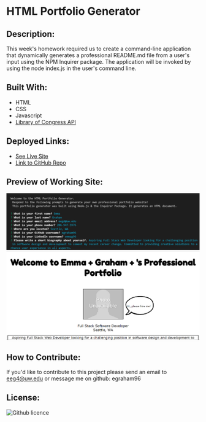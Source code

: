 # HTML Portfolio Generator

## Description:
This week's homework required us to create a command-line application that dynamically generates a professional README.md file from a user's input using the NPM Inquirer package. The application will be invoked by using the node index.js in the user's command line. 

## Built With:
* HTML
* CSS
* Javascript
* [Library of Congress API](https://libraryofcongress.github.io/data-exploration/index.html)

## Deployed Links:
* [See Live Site](https://egraham96.github.io/Library-of-Congress-Search/)
* [Link to GitHub Repo](https://github.com/egraham96/Library-of-Congress-Search)
                                                                                        
## Preview of Working Site:
![Screenshot of Deployed Application](assets/ScreenshotofDeployedApplication.PNG)
![Screenshot of Deployed Application](assets/AnotherScreenshotofDeployedApplication.PNG)

## How to Contribute:
If you'd like to contribute to this project please send an email to eeg4@uw.edu or message me on github: egraham96

## License:
![Github licence](http://img.shields.io/badge/license-MIT-blue.svg)
